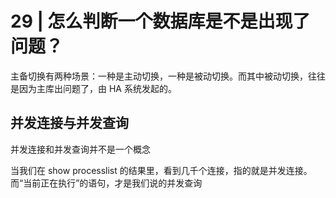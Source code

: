 # 29 | 怎么判断一个数据库是不是出现了问题？

主备切换有两种场景：一种是主动切换，一种是被动切换。而其中被动切换，往往是因为主库出问题了，由 HA 系统发起的。



## 并发连接与并发查询

并发连接和并发查询并不是一个概念

当我们在 show processlist 的结果里，看到几千个连接，指的就是并发连接。而“当前正在执行”的语句，才是我们说的并发查询












































































